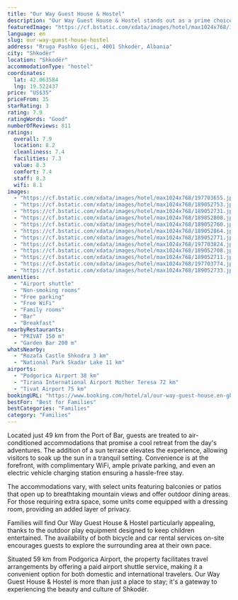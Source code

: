 ```yaml
---
title: "Our Way Guest House & Hostel"
description: "Our Way Guest House & Hostel stands out as a prime choice for travelers seeking a blend of comfort and convenience in Shkodër."
featuredImage: "https://cf.bstatic.com/xdata/images/hotel/max1024x768/197703655.jpg?k=cd243f1a7a9af61678f1635a6caf16ee5024dae80f75ed6f156c0f757872a96e&o=&hp=1"
language: en
slug: our-way-guest-house-hostel
address: "Rruga Pashko Gjeci, 4001 Shkodër, Albania"
city: "Shkodër"
location: "Shkodër"
accommodationType: "hostel"
coordinates:
  lat: 42.063584
  lng: 19.522437
price: "US$35"
priceFrom: 35
starRating: 3
rating: 7.9
ratingWords: "Good"
numberOfReviews: 811
ratings:
  overall: 7.9
  location: 8.2
  cleanliness: 7.4
  facilities: 7.3
  value: 8.3
  comfort: 7.4
  staff: 8.3
  wifi: 8.1
images:
  - "https://cf.bstatic.com/xdata/images/hotel/max1024x768/197703655.jpg?k=cd243f1a7a9af61678f1635a6caf16ee5024dae80f75ed6f156c0f757872a96e&o=&hp=1"
  - "https://cf.bstatic.com/xdata/images/hotel/max1024x768/189052753.jpg?k=69ab593bd59b38bc610f63916cbed83a69819ce72156c9727056c7c0185a575e&o=&hp=1"
  - "https://cf.bstatic.com/xdata/images/hotel/max1024x768/189052731.jpg?k=c3be6c18c8934ce178f6848cd716ea36c59f24c5697323234d052e57439ec911&o=&hp=1"
  - "https://cf.bstatic.com/xdata/images/hotel/max1024x768/189052808.jpg?k=44b2d7007b768790f65b55ecda6735c2e0d4407f6a9a2c8996a64e1ed6e1e160&o=&hp=1"
  - "https://cf.bstatic.com/xdata/images/hotel/max1024x768/189052760.jpg?k=cd996274a865f5bfc7ced18966bb41665383ba43672c3cbb7579490c4700d9d8&o=&hp=1"
  - "https://cf.bstatic.com/xdata/images/hotel/max1024x768/189052864.jpg?k=eba8f464bb94cba22c3ec0418f61811c0982be2a70f4443c1cb0ed9a8ed8309c&o=&hp=1"
  - "https://cf.bstatic.com/xdata/images/hotel/max1024x768/189052771.jpg?k=d6c7dd56dcdcc329a98f1c7962deaa6a960433238bfc3982712040ab122665ab&o=&hp=1"
  - "https://cf.bstatic.com/xdata/images/hotel/max1024x768/197703824.jpg?k=2c6bf9c7c41ff6ae20e189f2ea6353696d93b2d9322b2cc661e73573536ae8de&o=&hp=1"
  - "https://cf.bstatic.com/xdata/images/hotel/max1024x768/189052708.jpg?k=6bcba0d9c2efbe12824bf4c85f52fdf01a46f8a742eae0bf430bd1796394af7c&o=&hp=1"
  - "https://cf.bstatic.com/xdata/images/hotel/max1024x768/189052711.jpg?k=5a5c80d56c2975e33d543e1d21a8772e1a579b3f7d1230d7cddb44c4ef1fb57d&o=&hp=1"
  - "https://cf.bstatic.com/xdata/images/hotel/max1024x768/197703774.jpg?k=d4fe45614c282a791a7060544ac26707529a53f10e315f746afc6f2d00595bd9&o=&hp=1"
  - "https://cf.bstatic.com/xdata/images/hotel/max1024x768/189052733.jpg?k=da99fc4769ef26f1393db0bdf72e161758b1483c8d3a9268e8a7321355af0959&o=&hp=1"
amenities:
  - "Airport shuttle"
  - "Non-smoking rooms"
  - "Free parking"
  - "Free WiFi"
  - "Family rooms"
  - "Bar"
  - "Breakfast"
nearbyRestaurants:
  - "PRIVAT 150 m"
  - "Garden Bar 200 m"
whatsNearby:
  - "Rozafa Castle Shkodra 3 km"
  - "National Park Skadar Lake 11 km"
airports:
  - "Podgorica Airport 38 km"
  - "Tirana International Airport Mother Teresa 72 km"
  - "Tivat Airport 75 km"
bookingURL: "https://www.booking.com/hotel/al/our-way-guest-house.en-gb.html?aid=8035640"
bestFor: "Best for Families"
bestCategories: "Families"
category: "Families"
---
```


Located just 49 km from the Port of Bar, guests are treated to air-conditioned accommodations that promise a cool retreat from the day's adventures. The addition of a sun terrace elevates the experience, allowing visitors to soak up the sun in a tranquil setting. Convenience is at the forefront, with complimentary WiFi, ample private parking, and even an electric vehicle charging station ensuring a hassle-free stay.

The accommodations vary, with select units featuring balconies or patios that open up to breathtaking mountain views and offer outdoor dining areas. For those requiring extra space, some units come equipped with a dressing room, providing an added layer of privacy.

Families will find Our Way Guest House & Hostel particularly appealing, thanks to the outdoor play equipment designed to keep children entertained. The availability of both bicycle and car rental services on-site encourages guests to explore the surrounding area at their own pace.

Situated 59 km from Podgorica Airport, the property facilitates travel arrangements by offering a paid airport shuttle service, making it a convenient option for both domestic and international travelers. Our Way Guest House & Hostel is more than just a place to stay; it's a gateway to experiencing the beauty and culture of Shkodër.